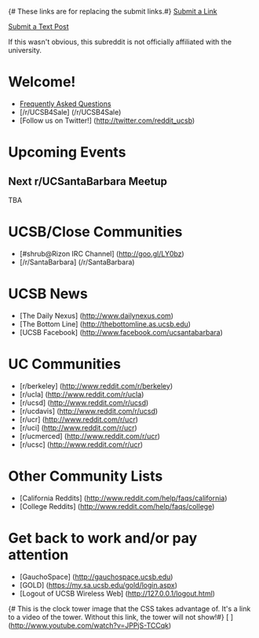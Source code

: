 {# These links are for replacing the submit links.#}
[Submit a Link](//reddit.com/r/{{subreddit}}/submit#submitlink)

[Submit a Text Post](//reddit.com/r/{{subreddit}}/submit?selftext=true#selfpost) 

If this wasn't obvious, this subreddit is not officially affiliated with the
university.

# Welcome!

* [Frequently Asked Questions](http://www.reddit.com/r/ucsantabarbara/faq)
* [/r/UCSB4Sale] (/r/UCSB4Sale)
* [Follow us on Twitter!] (http://twitter.com/reddit_ucsb)

# Upcoming Events

## Next r/UCSantaBarbara Meetup

TBA

# UCSB/Close Communities

* [#shrub@Rizon IRC Channel] (http://goo.gl/LY0bz)
* [/r/SantaBarbara] (/r/SantaBarbara)

# UCSB News

* [The Daily Nexus] (http://www.dailynexus.com)
* [The Bottom Line] (http://thebottomline.as.ucsb.edu)
* [UCSB Facebook] (http://www.facebook.com/ucsantabarbara)

# UC Communities

* [r/berkeley] (http://www.reddit.com/r/berkeley)
* [r/ucla] (http://www.reddit.com/r/ucla)
* [r/ucsd] (http://www.reddit.com/r/ucsd)
* [r/ucdavis] (http://www.reddit.com/r/ucsd)
* [r/ucr] (http://www.reddit.com/r/ucr)
* [r/uci] (http://www.reddit.com/r/ucr)
* [r/ucmerced] (http://www.reddit.com/r/ucr)
* [r/ucsc] (http://www.reddit.com/r/ucr)

# Other Community Lists

* [California Reddits] (http://www.reddit.com/help/faqs/california)
* [College Reddits] (http://www.reddit.com/help/faqs/college)

# Get back to work and/or pay attention

* [GauchoSpace] (http://gauchospace.ucsb.edu)
* [GOLD] (https://my.sa.ucsb.edu/gold/login.aspx)
* [Logout of UCSB Wireless Web] (http://127.0.0.1/logout.html)

{# This is the clock tower image that the CSS takes advantage of. It's a link
to a video of the tower. Without this link, the tower will not show!#}
[ ] (http://www.youtube.com/watch?v=JPPjS-TCCqk)
